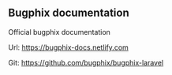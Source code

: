 ## Bugphix documentation

Official bugphix documentation

Url: https://bugphix-docs.netlify.com

Git: https://github.com/bugphix/bugphix-laravel
